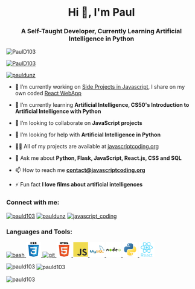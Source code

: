 <h1 align="center">Hi 👋, I'm Paul</h1>
<h3 align="center">A Self-Taught Developer, Currently Learning Artificial Intelligence in Python</h3>

<p align="left"> <img src="https://komarev.com/ghpvc/?username=pauld103&label=Profile%20views&color=0e75b6&style=flat" alt="PaulD103" /> </p>

<p align="left"> <a href="https://github.com/ryo-ma/github-profile-trophy"><img src="https://github-profile-trophy.vercel.app/?username=pauld103" alt="PaulD103" /></a> </p>

<p align="left"> <a href="https://twitter.com/pauldunz" target="blank"><img src="https://img.shields.io/twitter/follow/pauldunz?logo=twitter&style=for-the-badge" alt="pauldunz" /></a> </p>

- 🔭 I’m currently working on [Side Projects in Javascript](https://github.com/PaulD103/javascriptcodingProjects), I share on my own coded [React WebApp](https://javascriptcoding.org)

- 🌱 I’m currently learning **Artificial Intelligence, CS50's Introduction to Artificial Intelligence with Python**

- 👯 I’m looking to collaborate on **JavaScript projects**

- 🤝 I’m looking for help with **Artificial Intelligence in Python**

- 👨‍💻 All of my projects are available at [javascriptcoding.org](https://javascriptcoding.org)

- 💬 Ask me about **Python, Flask, JavaScript, React.js, CSS and SQL**

- 📫 How to reach me **contact@javascriptcoding.org**

- ⚡ Fun fact **I love films about artificial intelligences**

<h3 align="left">Connect with me:</h3>
<p align="left">
<a href="https://dev.to/pauld103" target="blank"><img align="center" src="https://cdn.jsdelivr.net/npm/simple-icons@3.0.1/icons/dev-dot-to.svg" alt="pauld103" height="30" width="40" /></a>
<a href="https://twitter.com/pauldunz" target="blank"><img align="center" src="https://raw.githubusercontent.com/rahuldkjain/github-profile-readme-generator/master/src/images/icons/Social/twitter.svg" alt="pauldunz" height="30" width="40" /></a>
 <a href="https://www.instagram.com/javascript_coding/" target="blank"><img align="center" src="https://raw.githubusercontent.com/rahuldkjain/github-profile-readme-generator/master/src/images/icons/Social/instagram.svg" alt="javascript_coding" height="30" width="40" /></a>
</p>

<h3 align="left">Languages and Tools:</h3>
<p align="left"> <a href="https://www.gnu.org/software/bash/" target="_blank"> <img src="https://www.vectorlogo.zone/logos/gnu_bash/gnu_bash-icon.svg" alt="bash" width="40" height="40"/> </a> <a href="https://www.w3schools.com/css/" target="_blank"> <img src="https://raw.githubusercontent.com/devicons/devicon/master/icons/css3/css3-original-wordmark.svg" alt="css3" width="40" height="40"/> </a> <a href="https://git-scm.com/" target="_blank"> <img src="https://www.vectorlogo.zone/logos/git-scm/git-scm-icon.svg" alt="git" width="40" height="40"/> </a> <a href="https://www.w3.org/html/" target="_blank"> <img src="https://raw.githubusercontent.com/devicons/devicon/master/icons/html5/html5-original-wordmark.svg" alt="html5" width="40" height="40"/> </a> <a href="https://developer.mozilla.org/en-US/docs/Web/JavaScript" target="_blank"> <img src="https://raw.githubusercontent.com/devicons/devicon/master/icons/javascript/javascript-original.svg" alt="javascript" width="40" height="40"/> </a> <a href="https://www.mysql.com/" target="_blank"> <img src="https://raw.githubusercontent.com/devicons/devicon/master/icons/mysql/mysql-original-wordmark.svg" alt="mysql" width="40" height="40"/> </a> <a href="https://nodejs.org" target="_blank"> <img src="https://raw.githubusercontent.com/devicons/devicon/master/icons/nodejs/nodejs-original-wordmark.svg" alt="nodejs" width="40" height="40"/> </a> <a href="https://www.python.org" target="_blank"> <img src="https://raw.githubusercontent.com/devicons/devicon/master/icons/python/python-original.svg" alt="python" width="40" height="40"/> </a> <a href="https://reactjs.org/" target="_blank"> <img src="https://raw.githubusercontent.com/devicons/devicon/master/icons/react/react-original-wordmark.svg" alt="react" width="40" height="40"/> </a> </p>

<p><img align="left" src="https://github-readme-stats.vercel.app/api/top-langs?username=pauld103&show_icons=true&locale=en&layout=compact" alt="pauld103" /></p>

<p>&nbsp;<img align="center" src="https://github-readme-stats.vercel.app/api?username=pauld103&show_icons=true&locale=en" alt="pauld103" /></p>

<p><img align="center" src="https://github-readme-streak-stats.herokuapp.com/?user=pauld103&" alt="pauld103" /></p>
